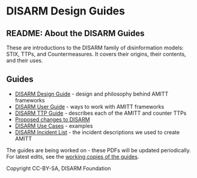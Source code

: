 # DISARM Design Guides

## README: About the DISARM Guides

These are introductions to the DISARM family of disinformation models: STIX, TTPs, and Countermeasures.  It covers their origins, their contents, and their uses.  


## Guides

* [DISARM Design Guide](00_AMITT_Design_Guide_version1.pdf) - design and philosophy behind AMITT frameworks
* [DISARM User Guide](05_AMITT_User_Guide.pdf) - ways to work with AMITT frameworks
* [DISARM TTP Guide](01_AMITT_TTP_Guide.pdf) - describes each of the AMITT and counter TTPs
* [Proposed changes to DISARM](02_Proposed_Changes_to_AMITT.pdf)
* [DISARM Use Cases](03_AMITT_Use_Cases.pdf) - examples
* [DISARM Incident List](04_AMITT_Incident_List.pdf) - the incident descriptions we used to create AMITT

The guides are being worked on - these PDFs will be updated periodically.  For latest edits, see the [working copies of the guides](https://drive.google.com/drive/u/0/folders/1SVOp-D6ukSfqQSBTZCXfBSQPT0FAWFkH). 

Copyright CC-BY-SA, DISARM Foundation
